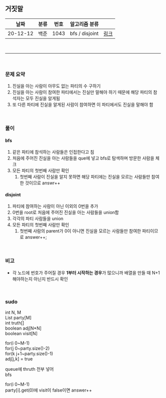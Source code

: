 ## 거짓말

| 날짜     | 분류 | 번호  | 알고리즘 분류 |                                               |
| -------- | ---- | ----- | ------------- | --------------------------------------------- |
| 20-12-12 | 백준 | 1043 | bfs / disjoint | [링크](https://www.acmicpc.net/problem/20165) |

<br/>  

---

<br/>

### 문제 요약 

1. 진실을 아는 사람이 아무도 없는 파티의 수 구하기
2. 진실을 아는 사람이 참여한 파티에서는 진실만 말해야 하기 때문에 해당 파티의 참석자는 모두 진실을 알게됨
3. 또 다른 파티에 진실을 알게된 사람이 참여하면 이 파티에서도 진실을 말해야 함


<br/>

### 풀이

#### bfs
1. 같은 파티에 참석하는 사람들은 인접한다고 침
2. 처음에 주어진 진실을 아는 사람들을 que에 넣고 bfs로 탐색하며 방문한 사람을 체크
3. 모든 파티의 첫번째 사람만 확인
	1. 첫번째 사람이 진실을 알지 못하면 해당 파티에는 진실을 모르는 사람들만 참여한 것이므로 answr++

#### disjoint
1. 파티에 참여하는 사람이 아닌 이외의 0번을 추가
2. 0번을 root로 처음에 주어진 진실을 아는 사람들을 union함
3. 각각의 파티 사람들을 union
4. 모든 파티의 첫번째 사람만 확인
	1. 첫번째 사람의 parent가 0이 아니면 진실을 모르는 사람들만 참여한 파티이므로 answer++;


<br/>

### 비고
- 각 노드에 번호가 주어질 경우 **1부터 시작하는 경우**가 많으니까 배열을 만들 때 N+1 해야하는지 아닌지 반드시 확인

<br />

### sudo
int N, M  
List<Integer> party[M]  
int truth[]  
boolean adj[N*N]  
boolean visit[N]  
  
for(i 0~M-1)  
	for(j 0~party.size()-2)  
		for(k j+1~party.size()-1)  
			adj[j,k] = true  
  
queue에 thruth 전부 넣어   
bfs  

for(i 0~M-1)  
	party[i].get(0)에 visit이 false이면 answer++  
